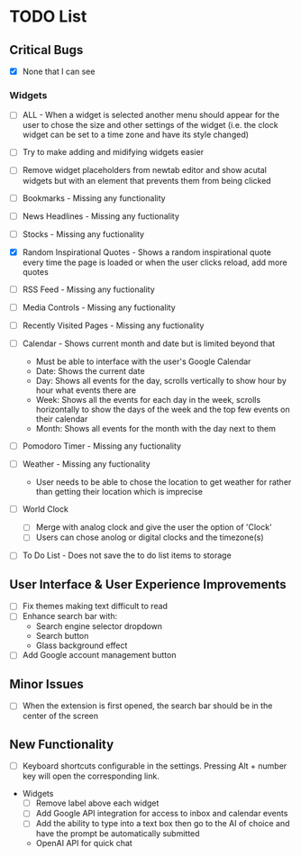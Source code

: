 # TODO List

## Critical Bugs
- [x] None that I can see

### Widgets
- [ ] ALL - When a widget is selected another menu should appear for the user to chose the size and other settings of the widget (i.e. the clock widget can be set to a time zone and have its style changed)
- [ ] Try to make adding and midifying widgets easier
- [ ] Remove widget placeholders from newtab editor and show acutal widgets but with an element that prevents them from being clicked

- [ ] Bookmarks - Missing any functionality
- [ ] News Headlines - Missing any fuctionality
- [ ] Stocks - Missing any fuctionality
- [x] Random Inspirational Quotes - Shows a random inspirational quote every time the page is loaded or when the user clicks reload, add more quotes
- [ ] RSS Feed - Missing any fuctionality
- [ ] Media Controls - Missing any fuctionality
- [ ] Recently Visited Pages - Missing any fuctionality
- [ ] Calendar - Shows current month and date but is limited beyond that
  - Must be able to interface with the user's Google Calendar
  - Date: Shows the current date
  - Day: Shows all events for the day, scrolls vertically to show hour by hour what events there are
  - Week: Shows all the events for each day in the week, scrolls horizontally to show the days of the week and the top few events on their calendar
  - Month: Shows all events for the month with the day next to them
- [ ] Pomodoro Timer - Missing any fuctionality
- [ ] Weather - Missing any fuctionality
  - User needs to be able to chose the location to get weather for rather than getting their location which is imprecise
- [ ] World Clock
  - [ ] Merge with analog clock and give the user the option of 'Clock'
  - [ ] Users can chose anolog or digital clocks and the timezone(s)
- [ ] To Do List - Does not save the to do list items to storage


## User Interface & User Experience Improvements
- [ ] Fix themes making text difficult to read
- [ ] Enhance search bar with:
  - Search engine selector dropdown
  - Search button
  - Glass background effect
- [ ] Add Google account management button

## Minor Issues
- [ ] When the extension is first opened, the search bar should be in the center of the screen

## New Functionality
- [ ] Keyboard shortcuts configurable in the settings. Pressing Alt + number key will open the corresponding link. 
- Widgets
    - [ ] Remove label above each widget
    - [ ] Add Google API integration for access to inbox and calendar events
    - [ ] Add the ability to type into a text box then go to the AI of choice and have the prompt be automatically submitted
    - OpenAI API for quick chat
